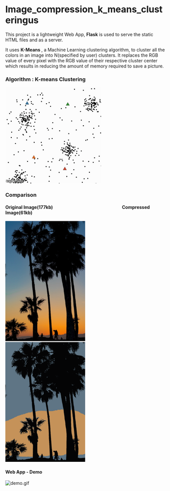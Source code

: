 # Image_compression_k_means_clusteringus

This project is a lightweight Web App, <b>Flask</b> is used to serve the static HTML files and as a server.

It uses <b> K-Means </b>, a Machine Learning clustering algorithm, to cluster all the colors in an image into N(specified by user) clusters. It replaces the RGB value of every pixel with the RGB value of their respective cluster center which results in reducing the amount of memory required to save a picture.




### Algorithm :  K-means Clustering

<img src="./app/assets/Kmeans_animation.gif" alt="Kmeans_animation.gif">


### Comparison


#### Original Image(177kb) &#8195;&#8195;&#8195;&#8195;&#8195;&#8195;&#8195;&#8195;&#8195;&#8195;&#8195;&#8195;&#8195;&#8195;&#8195; Compressed Image(61kb)
 
<div>
<img src="./app/assets/palm_trees.jpg" alt="palm_trees.jpg" width = 250>
 &#8195;&#8195;&#8195;&#8195;&#8195;&#8195;&#8195;&#8195;&#8195;&#8195;
<img src="./app/assets/compressed_image.png" alt="compressed_image.png" width = 250>
</div>






#### Web App - Demo


<img src="./app/assets/k-means_img_compression-demo.gif" alt="demo.gif" width = 600>






